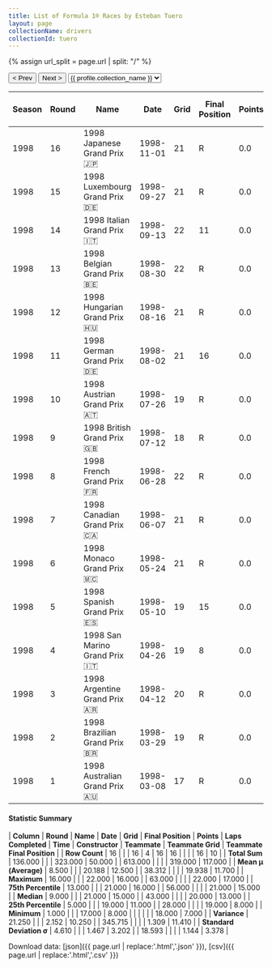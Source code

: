 ```yaml
---
title: List of Formula 1® Races by Esteban Tuero
layout: page
collectionName: drivers
collectionId: tuero
---
```


{% assign url_split = page.url | split: "/" %}
<div id="collection-navigation">
<button onclick="selector.options[selector.selectedIndex-1].value && (window.location = selector.options[selector.selectedIndex-1].value);">&lt; Prev</button>
<button onclick="selector.options[selector.selectedIndex+1].value && (window.location = selector.options[selector.selectedIndex+1].value);">Next &gt;</button>
<select id="selector" onchange="this.options[this.selectedIndex].value && (window.location = this.options[this.selectedIndex].value);">
  {% for collectionId in site.data[page.collectionName].refs %}
    {% if collectionId == page.collectionId %}
      {% assign selected = "selected" %}
    {% else %}
      {% assign selected = "" %}
    {% endif %}
    {% assign profile = site.data[page.collectionName][collectionId].profile %}
    <option value="/f1/{{ page.collectionName }}/{{ collectionId }}/{{ url_split[4] }}" {{ selected }}>{{ profile.collection_name }}</option>
  {% endfor %}
</select>
</div>

| Season | Round | Name | Date | Grid | Final Position | Points | Laps Completed | Time | Constructor | Teammate | Teammate Grid | Teammate Final Position |
|--|--|--|--|--|--|--|--|--|--|--|--|--|
| 1998 | 16 | 1998 Japanese Grand Prix 🇯🇵 | 1998-11-01 | 21 | R | 0.0 | 28 |   | Minardi 🇮🇹 | [Shinji Nakano 🇯🇵](/f1/drivers/nakano) | 20 | R |
| 1998 | 15 | 1998 Luxembourg Grand Prix 🇩🇪 | 1998-09-27 | 21 | R | 0.0 | 56 |   | Minardi 🇮🇹 | [Shinji Nakano 🇯🇵](/f1/drivers/nakano) | 20 | 15 |
| 1998 | 14 | 1998 Italian Grand Prix 🇮🇹 | 1998-09-13 | 22 | 11 | 0.0 | 51 |   | Minardi 🇮🇹 | [Shinji Nakano 🇯🇵](/f1/drivers/nakano) | 21 | R |
| 1998 | 13 | 1998 Belgian Grand Prix 🇧🇪 | 1998-08-30 | 22 | R | 0.0 | 17 |   | Minardi 🇮🇹 | [Shinji Nakano 🇯🇵](/f1/drivers/nakano) | 21 | 8 |
| 1998 | 12 | 1998 Hungarian Grand Prix 🇭🇺 | 1998-08-16 | 21 | R | 0.0 | 13 |   | Minardi 🇮🇹 | [Shinji Nakano 🇯🇵](/f1/drivers/nakano) | 19 | 15 |
| 1998 | 11 | 1998 German Grand Prix 🇩🇪 | 1998-08-02 | 21 | 16 | 0.0 | 43 |   | Minardi 🇮🇹 | [Shinji Nakano 🇯🇵](/f1/drivers/nakano) | 20 | R |
| 1998 | 10 | 1998 Austrian Grand Prix 🇦🇹 | 1998-07-26 | 19 | R | 0.0 | 30 |   | Minardi 🇮🇹 | [Shinji Nakano 🇯🇵](/f1/drivers/nakano) | 21 | 11 |
| 1998 | 9 | 1998 British Grand Prix 🇬🇧 | 1998-07-12 | 18 | R | 0.0 | 29 |   | Minardi 🇮🇹 | [Shinji Nakano 🇯🇵](/f1/drivers/nakano) | 19 | 8 |
| 1998 | 8 | 1998 French Grand Prix 🇫🇷 | 1998-06-28 | 22 | R | 0.0 | 41 |   | Minardi 🇮🇹 | [Shinji Nakano 🇯🇵](/f1/drivers/nakano) | 21 | 17 |
| 1998 | 7 | 1998 Canadian Grand Prix 🇨🇦 | 1998-06-07 | 21 | R | 0.0 | 53 |   | Minardi 🇮🇹 | [Shinji Nakano 🇯🇵](/f1/drivers/nakano) | 18 | 7 |
| 1998 | 6 | 1998 Monaco Grand Prix 🇲🇨 | 1998-05-24 | 21 | R | 0.0 | 0 |   | Minardi 🇮🇹 | [Shinji Nakano 🇯🇵](/f1/drivers/nakano) | 19 | 9 |
| 1998 | 5 | 1998 Spanish Grand Prix 🇪🇸 | 1998-05-10 | 19 | 15 | 0.0 | 63 |   | Minardi 🇮🇹 | [Shinji Nakano 🇯🇵](/f1/drivers/nakano) | 20 | 14 |
| 1998 | 4 | 1998 San Marino Grand Prix 🇮🇹 | 1998-04-26 | 19 | 8 | 0.0 | 60 |   | Minardi 🇮🇹 | [Shinji Nakano 🇯🇵](/f1/drivers/nakano) | 21 | R |
| 1998 | 3 | 1998 Argentine Grand Prix 🇦🇷 | 1998-04-12 | 20 | R | 0.0 | 63 |   | Minardi 🇮🇹 | [Shinji Nakano 🇯🇵](/f1/drivers/nakano) | 19 | 13 |
| 1998 | 2 | 1998 Brazilian Grand Prix 🇧🇷 | 1998-03-29 | 19 | R | 0.0 | 44 |   | Minardi 🇮🇹 | [Shinji Nakano 🇯🇵](/f1/drivers/nakano) | 18 | R |
| 1998 | 1 | 1998 Australian Grand Prix 🇦🇺 | 1998-03-08 | 17 | R | 0.0 | 22 |   | Minardi 🇮🇹 | [Shinji Nakano 🇯🇵](/f1/drivers/nakano) | 22 | R |

#### Statistic Summary

| **Column** | **Round** | **Name** | **Date** | **Grid** | **Final Position** | **Points** | **Laps Completed** | **Time** | **Constructor** | **Teammate** | **Teammate Grid** | **Teammate Final Position** |
| **Row Count** | 16 |  |  | 16 | 4 | 16 | 16 |  |  |  | 16 | 10 |
| **Total Sum** | 136.000 |  |  | 323.000 | 50.000 |  | 613.000 |  |  |  | 319.000 | 117.000 |
| **Mean μ (Average)** | 8.500 |  |  | 20.188 | 12.500 |  | 38.312 |  |  |  | 19.938 | 11.700 |
| **Maximum** | 16.000 |  |  | 22.000 | 16.000 |  | 63.000 |  |  |  | 22.000 | 17.000 |
| **75th Percentile** | 13.000 |  |  | 21.000 | 16.000 |  | 56.000 |  |  |  | 21.000 | 15.000 |
| **Median** | 9.000 |  |  | 21.000 | 15.000 |  | 43.000 |  |  |  | 20.000 | 13.000 |
| **25th Percentile** | 5.000 |  |  | 19.000 | 11.000 |  | 28.000 |  |  |  | 19.000 | 8.000 |
| **Minimum** | 1.000 |  |  | 17.000 | 8.000 |  |  |  |  |  | 18.000 | 7.000 |
| **Variance** | 21.250 |  |  | 2.152 | 10.250 |  | 345.715 |  |  |  | 1.309 | 11.410 |
| **Standard Deviation σ** | 4.610 |  |  | 1.467 | 3.202 |  | 18.593 |  |  |  | 1.144 | 3.378 |

Download data: [json]({{ page.url | replace:'.html','.json' }}), [csv]({{ page.url | replace:'.html','.csv' }})
